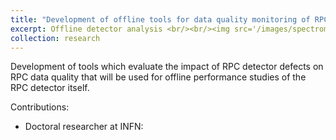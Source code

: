 ```yaml
---
title: "Development of offline tools for data quality monitoring of RPC detector status for Run 3 operations of the ATLAS experiment"
excerpt: Offline detector analysis <br/><br/><img src='/images/spectrometer.jpg' width="600">
collection: research
---
```


Development of tools which evaluate the impact of RPC detector defects on RPC data quality that will be used for offline performance studies of the RPC detector itself.

Contributions:

* Doctoral researcher at INFN: